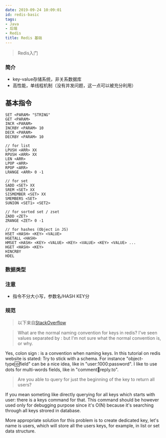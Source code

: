 ```yaml
---
date: 2019-09-24 10:09:01
id: redis-basic
tags:
- Java
- 后端
- Redis
title: Redis 基础
---
```


> Redis入门

<!-- more -->

### 简介

* key-value存储系统，非关系数据库
* 高性能，单线程机制（没有并发问题，这一点可以被充分利用）

## 基本指令

````
SET <PARAM> "STRING"
GET <PARAM>
INCR <PARAM>
INCRBY <PARAM> 10
DECR <PARAM>
DECRBY <PARAM> 10

// for list
LPUSH <ARR> XX
RPUSH <ARR> XX
LEN <ARR>
LPOP <ARR>
RPOP <ARR>
LRANGE <ARR> 0 -1

// for set
SADD <SET> XX
SREM <SET> XX
SISMEMBER <SET> XX
SMEMBERS <SET>
SUNION <SET1> <SET2>

// for sorted set / zset
ZADD <ZET> 
ZRANGE <ZET> 0 -1

// for hashes (Object in JS)
HSET <HASH> <KEY> <VALUE>
HGETALL <HASH>
HMSET <HASH> <KEY> <VALUE> <KEY> <VALUE> <KEY> <VALUE> ...
HGET <HASH> <KEY>
HINCRBY
HDEL
````

### 数据类型

### 注意

* 指令不分大小写，参数名/HASH KEY分

### 规范

> 以下来自[StackOverflow](https://stackoverflow.com/a/6971415/8356786)

> What are the normal naming convention for keys in redis? I've seen values separated by : but I'm not sure what the normal convention is, or why.

Yes, colon sign : is a convention when naming keys. In this tutorial on redis website is stated: Try to stick with a schema. For instance "object-type:id:field" can be a nice idea, like in "user:1000:password". I like to use dots for multi-words fields, like in "comment:1234:reply.to".

> Are you able to query for just the beginning of the key to return all users?

If you mean someting like directly querying for all keys which starts with user: there is a keys command for that. This command should be however used only for debugging purpose since it's O(N) because it's searching through all keys strored in database.

More appropriate solution for this problem is to create dedicated key, let's name is users, which will store all the users keys, for example, in list or set data structure.